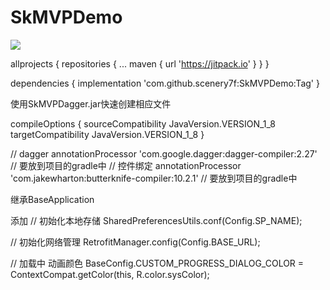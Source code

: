 # SkMVPDemo

[![](https://jitpack.io/v/scenery7f/SkMVPDemo.svg)](https://jitpack.io/#scenery7f/SkMVPDemo)

allprojects {
    repositories {
        ...
        maven { url 'https://jitpack.io' }
    }
}
    
dependencies {
        implementation 'com.github.scenery7f:SkMVPDemo:Tag'
}

使用SkMVPDagger.jar快速创建相应文件


compileOptions {
    sourceCompatibility JavaVersion.VERSION_1_8
    targetCompatibility JavaVersion.VERSION_1_8
}

// dagger
annotationProcessor 'com.google.dagger:dagger-compiler:2.27' // 要放到项目的gradle中
// 控件绑定
annotationProcessor 'com.jakewharton:butterknife-compiler:10.2.1' // 要放到项目的gradle中

继承BaseApplication

添加
// 初始化本地存储
SharedPreferencesUtils.conf(Config.SP_NAME);

// 初始化网络管理
RetrofitManager.config(Config.BASE_URL);

// 加载中 动画颜色
BaseConfig.CUSTOM_PROGRESS_DIALOG_COLOR = ContextCompat.getColor(this, R.color.sysColor);

